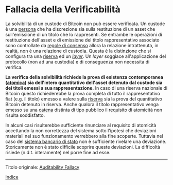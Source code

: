 # Fallacia della Verificabilità



La solvibilità di un custode di Bitcoin non può essere verificata. Un custode è una [persona](ch101-glossary.md#persona) che ha discrezione sia sulla restituzione di un asset che sull'emissione di un titolo che lo rappresenti. Se entrambe le operazioni di restituzione dell'asset e di emissione del titolo rappresentativo associato sono controllate da [regole di consenso](ch101-glossary.md#regole-di-consenso) allora la relazione intrattenuta, in realtà, non è una relazione di custodia. Questa è la distinzione che si configura tra una [riserva](ch017-reservation-priciple.md) ed un [_layer_](ch101-glossary.md#layering). Un _layer_ soggiace all'applicazione del protocollo (non ad una custodia) e di conseguenza non necessita di verifica.

**La verifica della solvibilità richiede la prova di esistenza contemporanea ([atomica](https://en.wikipedia.org/wiki/Atomicity_(database_systems))) sia dell'intero quantitativo dell'asset detenuto dal custode sia dei titoli emessi a sua rappresentazione.** In caso di una riserva nazionale di Bitcoin questo richiederebbe la prova completa di tutto il rappresentativo fiat (e.g. il titolo) emesso a valere sulla [riserva](ch017-reservation-priciple.md) sia la prova del quantitativo Bitcoin detenuto in riserva. Anche qualora il titolo rappresentativo venga emesso su una [catena](ch101-glossary.md#catena) distinta di tipo pubblico il requisito di atomicità non risulta soddisfatto.

In alcuni casi risulterebbe sufficiente rinunciare al requisito di atomicità accettando la non correttezza del sistema sotto l'ipotesi che deviazioni materiali nel suo funzionamento verrebbero alla fine scoperte. Tuttavia nel caso del [sistema bancario di stato](ch077-reserve-currency-fallacy.md) non è sufficiente rivelare una deviazione. Storicamente non è stato difficile scoprire queste deviazioni. La difficoltà risiede (n.d.t. interamente) nel porre fine ad esse.

---

Titolo originale: [Auditability Fallacy](https://github.com/libbitcoin/libbitcoin-system/wiki/Auditability-Fallacy)

[Indice](/README.md)

